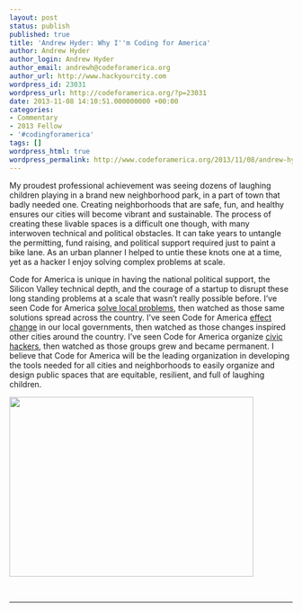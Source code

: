 ```yaml
---
layout: post
status: publish
published: true
title: 'Andrew Hyder: Why I''m Coding for America'
author: Andrew Hyder
author_login: Andrew Hyder
author_email: andrewh@codeforamerica.org
author_url: http://www.hackyourcity.com
wordpress_id: 23031
wordpress_url: http://codeforamerica.org/?p=23031
date: 2013-11-08 14:10:51.000000000 +00:00
categories:
- Commentary
- 2013 Fellow
- '#codingforamerica'
tags: []
wordpress_html: true
wordpress_permalink: http://www.codeforamerica.org/2013/11/08/andrew-hyder-why-im-coding-for-america/
---
```


<p dir="ltr">My proudest professional achievement was seeing dozens of laughing children playing in a brand new neighborhood park, in a part of town that badly needed one. Creating neighborhoods that are safe, fun, and healthy ensures our cities will become vibrant and sustainable. The process of creating these livable spaces is a difficult one though, with many interwoven technical and political obstacles. It can take years to untangle the permitting, fund raising, and political support required just to paint a bike lane. As an urban planner I helped to untie these knots one at a time, yet as a hacker I enjoy solving complex problems at scale.</p>
<p dir="ltr">Code for America is unique in having the national political support, the Silicon Valley technical depth, and the courage of a startup to disrupt these long standing problems at a scale that wasn’t really possible before. I’ve seen Code for America <a href="http://codeforamerica.org/projects/">solve local problems</a>, then watched as those same solutions spread across the country. I’ve seen Code for America <a href="http://codeforamerica.org/2012/12/29/the-year-in-municipal-innovation-2012/">effect change</a> in our local governments, then watched as those changes inspired other cities around the country. I’ve seen Code for America organize <a href="http://brigade.codeforamerica.org/pages/connect">civic hackers</a>, then watched as those groups grew and became permanent. I believe that Code for America will be the leading organization in developing the tools needed for all cities and neighborhoods to easily organize and design public spaces that are equitable, resilient, and full of laughing children.</p>
<p><img alt="" class="aligncenter" height="320px;" src="https://lh6.googleusercontent.com/-gWgnqNtk0RCle4N0t9ti484TUQ_EGmmf7elYLkWANs1XPFhVRpQauecjJO6YMvbO-VIhQqsWgSCRa5SSUazvyA3TsW8KQkKTeorLluT0Hev6MawUqw" width="434px;"/></p>
<p> </p>
<hr/>
 